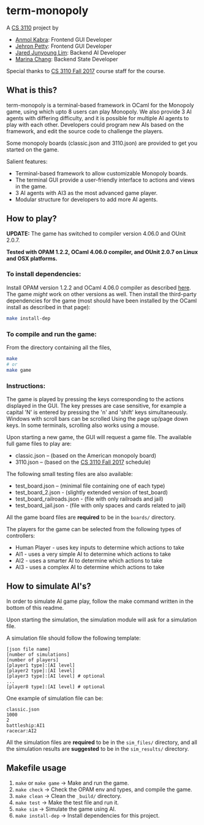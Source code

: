 # term-monopoly

A [CS 3110](https://www.cs.cornell.edu/courses/cs3110/2017fa/) project by
* [Anmol Kabra](https://anmolkabra.com): Frontend GUI Developer
* [Jehron Petty](https://github.com/JehronPett): Frontend GUI Developer
* [Jared Junyoung Lim](https://github.com/JunyoungLim): Backend AI Developer
* [Marina Chang](mailto:mpc84@cornell.edu): Backend State Developer

Special thanks to [CS 3110 Fall 2017](https://www.cs.cornell.edu/courses/cs3110/2017fa/) course staff for the course.

## What is this?

term-monopoly is a terminal-based framework in OCaml for the Monopoly game, using which upto 8 users can play Monopoly. We also provide 3 AI agents with differing difficulty, and it is possible for multiple AI agents to play with each other. Developers could program new AIs based on the framework, and edit the source code to challenge the players.

Some monopoly boards (classic.json and 3110.json) are provided to get you started on the game.

Salient features:
- Terminal-based framework to allow customizable Monopoly boards.
- The terminal GUI provide a user-friendly interface to actions and views in the game.
- 3 AI agents with AI3 as the most advanced game player.
- Modular structure for developers to add more AI agents.

## How to play?

**UPDATE:** The game has switched to compiler version 4.06.0 and OUnit 2.0.7.

**Tested with OPAM 1.2.2, OCaml 4.06.0 compiler, and OUnit 2.0.7 on Linux and OSX platforms.**

### To install dependencies:
Install OPAM version 1.2.2 and OCaml 4.06.0 compiler as described [here](http://www.cs.cornell.edu/courses/cs3110/2018sp/install.html). The game _might_ work on other versions as well. Then install the third-party dependencies for the game (most should have been installed by the OCaml install as described in that page):
```bash
make install-dep
```

### To compile and run the game:
From the directory containing all the files,
```bash
make
# or
make game
```

### Instructions:
The game is played by pressing the keys corresponding
to the actions displayed in the GUI.
The key presses are case sensitive,
for example a capital 'N' is entered by pressing
the 'n' and 'shift' keys simultaneously.
Windows with scroll bars can be scrolled Using
the page up/page down keys. In some terminals, scrolling
also works using a mouse.

Upon starting a new game, the GUI will request a game file.
The available full game files to play are:
- classic.json – (based on the American monopoly board)
- 3110.json – (based on the [CS 3110 Fall 2017](https://www.cs.cornell.edu/courses/cs3110/2017fa/) schedule)

The following small testing files are also available:
- test_board.json – (minimal file containing one of each type)
- test_board_2.json - (slightly extended version of test_board)
- test_board_railroads.json - (file with only railroads and jail)
- test_board_jail.json - (file with only spaces and cards related to jail)

All the game board files are **required** to be in the `boards/` directory.

The players for the game can be selected from the following
types of controllers:
- Human Player - uses key inputs to determine which actions to take
- AI1 - uses a very simple AI to determine which actions to take
- AI2 - uses a smarter AI to determine which actions to take
- AI3 - uses a complex AI to determine which actions to take


## How to simulate AI's?

In order to simulate AI game play, follow the make command written in the bottom of this readme.

Upon starting the simulation, the simulation module will ask for a simulation file.

A simulation file should follow the following template:

```
[json file name]
[number of simulations]
[number of players]
[player1 type]:[AI level]
[player2 type]:[AI level]
[player3 type]:[AI level] # optional
...
[player8 type]:[AI level] # optional
```

One example of simulation file can be:
```
classic.json
1000
2
battleship:AI1
racecar:AI2
```

All the simulation files are **required** to be in the `sim_files/` directory, and
all the simulation results are **suggested** to be in the `sim_results/` directory.

## Makefile usage

1. `make` or `make game` -> Make and run the game.
2. `make check` -> Check the OPAM env and types, and compile the game.
3. `make clean` -> Clean the `_build/` directory.
4. `make test` -> Make the test file and run it.
5. `make sim` -> Simulate the game using AI.
6. `make install-dep` -> Install dependencies for this project.
